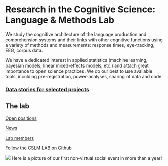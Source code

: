

# Research in the Cognitive Science: Language & Methods Lab

We study the cognitive architecture of the language production and comprehension systems and their links with other cognitive functions using a variety of methods and measurements: response times, eye-tracking, EEG, corpus data. 

We have a dedicated interest in applied statistics (machine learning, bayesian models, linear mixed-effects models, etc.) and attach great importance to open science practices. We do our best to use available tools, inculding pre-registration, power-analyses, sharing of data and code. 



### [Data stories for selected projects](https://github.com/cslm-lab/Overview)



## The lab

[Open positions](https://audreyburki.github.io/Open-Positions/)  

[News](https://audreyburki.github.io/Lab-News/)  

[Lab members](https://audreyburki.github.io/Lab-Members/)  

[Follow the CSLM LAB on Github](https://github.com/cslm-lab)







<img src="./Lab_June2021.jpg">
Here is a picture of our first non-virtual social event in more than a year!
